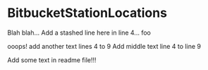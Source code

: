 # BitbucketStationLocations

Blah blah...
Add a stashed line here in line 4... foo

ooops! add another text lines 4 to 9
Add middle text line 4 to line 9

Add some text in readme file!!!
